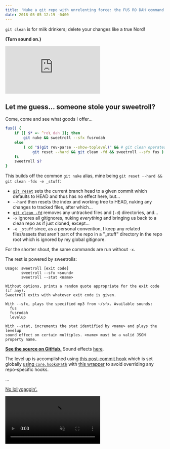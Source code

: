 ```yaml
---
title: 'Nuke a git repo with unrelenting force: the FUS RO DAH command'
date: 2018-05-05 12:19 -0400
---
```


`git clean` is for milk drinkers; delete your changes like a true Nord!

<!-- end -->

**(Turn sound on.)**

<p class="video-embed">
  <iframe src="https://www.youtube.com/embed/6uxOwzALvcc?rel=0&amp;showinfo=0" frameborder="0" allow="autoplay; encrypted-media" allowfullscreen></iframe>
</p>

## Let me guess... someone stole your sweetroll?

Come, come and see what goods I offer...

```bash
fus() {
	if [[ $* =~ ^ro\ dah ]]; then
		git nuke && sweetroll --sfx fusrodah
	else
		( cd "$(git rev-parse --show-toplevel)" && # git clean operates in current dir
			git reset --hard && git clean -fd && sweetroll --sfx fus )
	fi
	sweetroll $?
}
```

This builds off the common `git nuke` alias, mine being `git reset --hard && git clean -fdx -e _stuff`:

- [`git reset`](https://git-scm.com/docs/git-reset#_description) sets the current branch head to a given commit which defaults to HEAD and thus has no effect here, but...
- `--hard` then resets the index and working tree to HEAD, nuking any changes to tracked files, after which...
- [`git clean -fd`](https://git-scm.com/docs/git-clean) removes any untracked files and (`-d`) directories, and...
- `-x` ignores all gitignores, nuking _everything_ and bringing us back to a clean repo as if just cloned, except...
- `-e _stuff` since, as a personal convention, I keep any related files/assets that aren't part of the repo in a "_stuff" directory in the repo root which is ignored by my global gitignore.

For the shorter shout, the same commands are run without `-x`.

The rest is powered by sweetrolls:

```text
Usage: sweetroll [exit code]
       sweetroll --sfx <sound>
       sweetroll --stat <name>

Without options, prints a random quote appropriate for the exit code (if any).
Sweetroll exits with whatever exit code is given.

With --sfx, plays the specified mp3 from ~/sfx. Available sounds:
  fus
  fusrodah
  levelup

With --stat, increments the stat identified by <name> and plays the levelup
sound effect on certain multiples. <name> must be a valid JSON property name.
```

**[See the source on GitHub.](https://github.com/maxkagamine/dotfiles/blob/master/home/bin/sweetroll)** Sound effects [here](https://github.com/maxkagamine/dotfiles/tree/master/home/sfx).

The level up is accomplished using [this post-commit hook](https://github.com/maxkagamine/dotfiles/blob/master/home/git-hooks/post-commit.d/post-commit-sweetroll) which is set globally [using `core.hooksPath`](https://github.com/maxkagamine/dotfiles/blob/master/home/.gitconfig) with [this wrapper](https://github.com/maxkagamine/dotfiles/tree/master/home/git-hooks) to avoid overriding any repo-specific hooks.

...

[No lollygaggin'.](https://www.youtube.com/watch?v=3dbE4v-u0mY&list=PLRvds-tlTLAC3z5ZuXw5ZB_p6oJc9rjpC)

<p><video src="images/2018-05-05-skyrim-brodual-dance.mp4" autoplay loop muted playsinline /></p>
